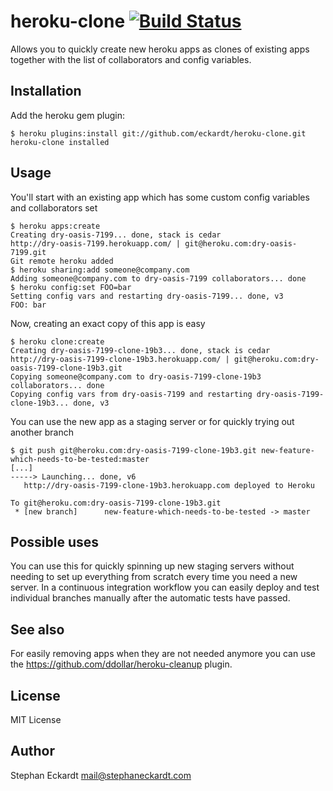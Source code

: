 # heroku-clone [![Build Status](https://travis-ci.org/eckardt/heroku-clone.png?branch=master)](https://travis-ci.org/eckardt/heroku-clone)

Allows you to quickly create new heroku apps as clones of existing apps together with the list of collaborators and config variables.

## Installation

Add the heroku gem plugin:

    $ heroku plugins:install git://github.com/eckardt/heroku-clone.git
    heroku-clone installed


## Usage

You'll start with an existing app which has some custom config variables and collaborators set

    $ heroku apps:create
    Creating dry-oasis-7199... done, stack is cedar
    http://dry-oasis-7199.herokuapp.com/ | git@heroku.com:dry-oasis-7199.git
    Git remote heroku added
    $ heroku sharing:add someone@company.com
    Adding someone@company.com to dry-oasis-7199 collaborators... done
    $ heroku config:set FOO=bar
    Setting config vars and restarting dry-oasis-7199... done, v3
    FOO: bar

Now, creating an exact copy of this app is easy

    $ heroku clone:create
    Creating dry-oasis-7199-clone-19b3... done, stack is cedar
    http://dry-oasis-7199-clone-19b3.herokuapp.com/ | git@heroku.com:dry-oasis-7199-clone-19b3.git
    Copying someone@company.com to dry-oasis-7199-clone-19b3 collaborators... done
    Copying config vars from dry-oasis-7199 and restarting dry-oasis-7199-clone-19b3... done, v3

You can use the new app as a staging server or for quickly trying out another branch

    $ git push git@heroku.com:dry-oasis-7199-clone-19b3.git new-feature-which-needs-to-be-tested:master
    [...]
    -----> Launching... done, v6
       http://dry-oasis-7199-clone-19b3.herokuapp.com deployed to Heroku

    To git@heroku.com:dry-oasis-7199-clone-19b3.git
     * [new branch]      new-feature-which-needs-to-be-tested -> master

## Possible uses

You can use this for quickly spinning up new staging servers without needing to set up everything from scratch every time you need a new server. In a continuous integration workflow you can easily deploy and test individual branches manually after the automatic tests have passed.

## See also

For easily removing apps when they are not needed anymore you can use the https://github.com/ddollar/heroku-cleanup plugin.

## License

MIT License

## Author

Stephan Eckardt <mail@stephaneckardt.com>
